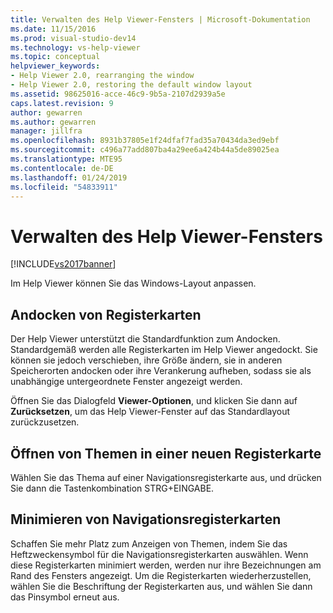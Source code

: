 ```yaml
---
title: Verwalten des Help Viewer-Fensters | Microsoft-Dokumentation
ms.date: 11/15/2016
ms.prod: visual-studio-dev14
ms.technology: vs-help-viewer
ms.topic: conceptual
helpviewer_keywords:
- Help Viewer 2.0, rearranging the window
- Help Viewer 2.0, restoring the default window layout
ms.assetid: 98625016-acce-46c9-9b5a-2107d2939a5e
caps.latest.revision: 9
author: gewarren
ms.author: gewarren
manager: jillfra
ms.openlocfilehash: 8931b37805e1f24dfaf7fad35a70434da3ed9ebf
ms.sourcegitcommit: c496a77add807ba4a29ee6a424b44a5de89025ea
ms.translationtype: MTE95
ms.contentlocale: de-DE
ms.lasthandoff: 01/24/2019
ms.locfileid: "54833911"
---
```

# <a name="manage-the-help-viewer-window"></a>Verwalten des Help Viewer-Fensters
[!INCLUDE[vs2017banner](../includes/vs2017banner.md)]

Im Help Viewer können Sie das Windows-Layout anpassen.  
  
## <a name="docking-tabs"></a>Andocken von Registerkarten  
 Der Help Viewer unterstützt die Standardfunktion zum Andocken. Standardgemäß werden alle Registerkarten im Help Viewer angedockt. Sie können sie jedoch verschieben, ihre Größe ändern, sie in anderen Speicherorten andocken oder ihre Verankerung aufheben, sodass sie als unabhängige untergeordnete Fenster angezeigt werden.  
  
 Öffnen Sie das Dialogfeld **Viewer-Optionen**, und klicken Sie dann auf **Zurücksetzen**, um das Help Viewer-Fenster auf das Standardlayout zurückzusetzen.  
  
## <a name="opening-a-topic-in-a-new-tab"></a>Öffnen von Themen in einer neuen Registerkarte  
 Wählen Sie das Thema auf einer Navigationsregisterkarte aus, und drücken Sie dann die Tastenkombination STRG+EINGABE.  
  
## <a name="minimize-a-navigation-tab"></a>Minimieren von Navigationsregisterkarten  
 Schaffen Sie mehr Platz zum Anzeigen von Themen, indem Sie das Heftzweckensymbol für die Navigationsregisterkarten auswählen. Wenn diese Registerkarten minimiert werden, werden nur ihre Bezeichnungen am Rand des Fensters angezeigt. Um die Registerkarten wiederherzustellen, wählen Sie die Beschriftung der Registerkarten aus, und wählen Sie dann das Pinsymbol erneut aus.
